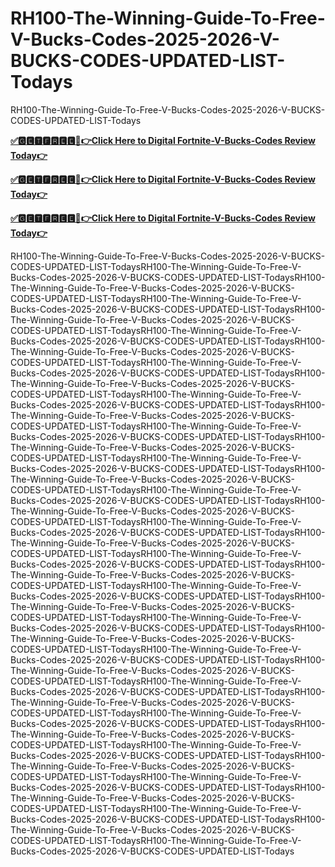 # RH100-The-Winning-Guide-To-Free-V-Bucks-Codes-2025-2026-V-BUCKS-CODES-UPDATED-LIST-Todays
RH100-The-Winning-Guide-To-Free-V-Bucks-Codes-2025-2026-V-BUCKS-CODES-UPDATED-LIST-Todays

**[✅🅶🅴🆃🅵🆁🅴🅴🔴👉Click Here to Digital Fortnite-V-Bucks-Codes Review Today👉​​](https://xnproo.com/giftcards/)**

**[✅🅶🅴🆃🅵🆁🅴🅴🔴👉Click Here to Digital Fortnite-V-Bucks-Codes Review Today👉​​](https://xnproo.com/giftcards/)**

**[✅🅶🅴🆃🅵🆁🅴🅴🔴👉Click Here to Digital Fortnite-V-Bucks-Codes Review Today👉​​](https://xnproo.com/giftcards/)**


RH100-The-Winning-Guide-To-Free-V-Bucks-Codes-2025-2026-V-BUCKS-CODES-UPDATED-LIST-TodaysRH100-The-Winning-Guide-To-Free-V-Bucks-Codes-2025-2026-V-BUCKS-CODES-UPDATED-LIST-TodaysRH100-The-Winning-Guide-To-Free-V-Bucks-Codes-2025-2026-V-BUCKS-CODES-UPDATED-LIST-TodaysRH100-The-Winning-Guide-To-Free-V-Bucks-Codes-2025-2026-V-BUCKS-CODES-UPDATED-LIST-TodaysRH100-The-Winning-Guide-To-Free-V-Bucks-Codes-2025-2026-V-BUCKS-CODES-UPDATED-LIST-TodaysRH100-The-Winning-Guide-To-Free-V-Bucks-Codes-2025-2026-V-BUCKS-CODES-UPDATED-LIST-TodaysRH100-The-Winning-Guide-To-Free-V-Bucks-Codes-2025-2026-V-BUCKS-CODES-UPDATED-LIST-TodaysRH100-The-Winning-Guide-To-Free-V-Bucks-Codes-2025-2026-V-BUCKS-CODES-UPDATED-LIST-TodaysRH100-The-Winning-Guide-To-Free-V-Bucks-Codes-2025-2026-V-BUCKS-CODES-UPDATED-LIST-TodaysRH100-The-Winning-Guide-To-Free-V-Bucks-Codes-2025-2026-V-BUCKS-CODES-UPDATED-LIST-TodaysRH100-The-Winning-Guide-To-Free-V-Bucks-Codes-2025-2026-V-BUCKS-CODES-UPDATED-LIST-TodaysRH100-The-Winning-Guide-To-Free-V-Bucks-Codes-2025-2026-V-BUCKS-CODES-UPDATED-LIST-TodaysRH100-The-Winning-Guide-To-Free-V-Bucks-Codes-2025-2026-V-BUCKS-CODES-UPDATED-LIST-TodaysRH100-The-Winning-Guide-To-Free-V-Bucks-Codes-2025-2026-V-BUCKS-CODES-UPDATED-LIST-TodaysRH100-The-Winning-Guide-To-Free-V-Bucks-Codes-2025-2026-V-BUCKS-CODES-UPDATED-LIST-TodaysRH100-The-Winning-Guide-To-Free-V-Bucks-Codes-2025-2026-V-BUCKS-CODES-UPDATED-LIST-TodaysRH100-The-Winning-Guide-To-Free-V-Bucks-Codes-2025-2026-V-BUCKS-CODES-UPDATED-LIST-TodaysRH100-The-Winning-Guide-To-Free-V-Bucks-Codes-2025-2026-V-BUCKS-CODES-UPDATED-LIST-TodaysRH100-The-Winning-Guide-To-Free-V-Bucks-Codes-2025-2026-V-BUCKS-CODES-UPDATED-LIST-TodaysRH100-The-Winning-Guide-To-Free-V-Bucks-Codes-2025-2026-V-BUCKS-CODES-UPDATED-LIST-TodaysRH100-The-Winning-Guide-To-Free-V-Bucks-Codes-2025-2026-V-BUCKS-CODES-UPDATED-LIST-TodaysRH100-The-Winning-Guide-To-Free-V-Bucks-Codes-2025-2026-V-BUCKS-CODES-UPDATED-LIST-TodaysRH100-The-Winning-Guide-To-Free-V-Bucks-Codes-2025-2026-V-BUCKS-CODES-UPDATED-LIST-TodaysRH100-The-Winning-Guide-To-Free-V-Bucks-Codes-2025-2026-V-BUCKS-CODES-UPDATED-LIST-TodaysRH100-The-Winning-Guide-To-Free-V-Bucks-Codes-2025-2026-V-BUCKS-CODES-UPDATED-LIST-TodaysRH100-The-Winning-Guide-To-Free-V-Bucks-Codes-2025-2026-V-BUCKS-CODES-UPDATED-LIST-TodaysRH100-The-Winning-Guide-To-Free-V-Bucks-Codes-2025-2026-V-BUCKS-CODES-UPDATED-LIST-TodaysRH100-The-Winning-Guide-To-Free-V-Bucks-Codes-2025-2026-V-BUCKS-CODES-UPDATED-LIST-TodaysRH100-The-Winning-Guide-To-Free-V-Bucks-Codes-2025-2026-V-BUCKS-CODES-UPDATED-LIST-TodaysRH100-The-Winning-Guide-To-Free-V-Bucks-Codes-2025-2026-V-BUCKS-CODES-UPDATED-LIST-TodaysRH100-The-Winning-Guide-To-Free-V-Bucks-Codes-2025-2026-V-BUCKS-CODES-UPDATED-LIST-TodaysRH100-The-Winning-Guide-To-Free-V-Bucks-Codes-2025-2026-V-BUCKS-CODES-UPDATED-LIST-TodaysRH100-The-Winning-Guide-To-Free-V-Bucks-Codes-2025-2026-V-BUCKS-CODES-UPDATED-LIST-TodaysRH100-The-Winning-Guide-To-Free-V-Bucks-Codes-2025-2026-V-BUCKS-CODES-UPDATED-LIST-TodaysRH100-The-Winning-Guide-To-Free-V-Bucks-Codes-2025-2026-V-BUCKS-CODES-UPDATED-LIST-TodaysRH100-The-Winning-Guide-To-Free-V-Bucks-Codes-2025-2026-V-BUCKS-CODES-UPDATED-LIST-TodaysRH100-The-Winning-Guide-To-Free-V-Bucks-Codes-2025-2026-V-BUCKS-CODES-UPDATED-LIST-TodaysRH100-The-Winning-Guide-To-Free-V-Bucks-Codes-2025-2026-V-BUCKS-CODES-UPDATED-LIST-Todays
